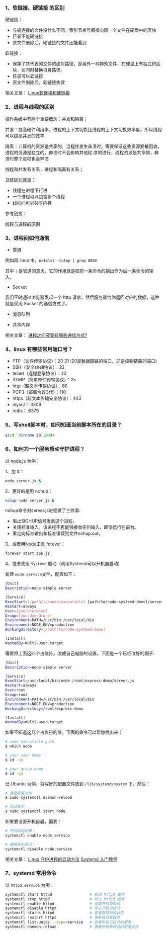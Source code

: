 ### 1、软链接、硬链接 的区别

硬链接：

- 与被连接的文件没什么不同，索引节点号都指向同一个文件在硬盘中的区块
- 目录不能硬链接
- 原文件删除后，硬链接的文件还能看到

软链接：

- 保存了其代表的文件的绝对路径，是另外一种特殊文件，在硬盘上有独立的区块，访问时替换自身路径。
- 目录可以软链接
- 原文件删除后，软链接失效

相关文章：
[Linux软连接和硬链接](https://www.cnblogs.com/itech/archive/2009/04/10/1433052.html)

### 2、进程与线程的区别

操作系统中有两个重要概念：并发和隔离；

并发：提高硬件利用率，进程的上下文切换比线程的上下文切换效率低，所以线程可以提高并发的效率

隔离：计算机的资源是共享的，当程序发生奔溃时，需要保证这些资源要被回收，进程的资源是独立的，奔溃时不会影响其他程 序的进行，线程资源是共享的，奔溃时整个进程也会奔溃

线程和并发有关系，进程和隔离有关系；

总结区别就是：

- 线程在进程下行进
- 一个进程可以包含多个线程
- 线程间可以共享内存

参考链接：

[线程与进程的区别](https://www.huaweicloud.com/articles/d90c9bf248c8f1731946d65786c95379.html)

### 3、进程间如何通信

- 管道

例如再 linux 中，`netstat -tulnp | grep 8080`

其中 `|` 是管道的意思，它的作用就是把前一条命令的输出作为后一条命令的输入。

- Socket

我们平时通过浏览器发起一个 http 请求，然后服务器给你返回对应的数据，这种就是采用 Socket 的通信方式了。

- 消息队列

- 共享内存

相关文章：
[进程之间究竟有哪些通信方式?](https://mp.weixin.qq.com/s/5CbYGrylSKx1JwtOiW3aOQ)

### 4、linux 有哪些常用端口号？

- FTP（文件传输协议）：20 21 (20是数据链路的端口，21是控制链路的端口)
- SSH（安全shell协议）：22
- telnet（远程登录协议）：23
- STMP（简单邮件传输协议）：25
- http（超文本传输协议）：80
- POP3（邮局协议3代）：110
- https（超文本传输安全协议）：443
- mysql： 3306
- redis： 6379

### 5、写shell脚本时，如何知道当前脚本所在的目录？

```bash
$(cd `dirname $0`;pwd)
```

### 6、如何为一个服务启动守护进程？

以 node.js 为例：

1、加 &：

```bash
node server.js &
```

2、更好的是用 nohup：

```bash
nohup node server.js &
```

nohup命令对server.js进程做了三件事:

* 阻止SIGHUP信号发到这个进程。
* 关闭标准输入。该进程不再能够接收任何输入，即使运行在前台。
* 重定向标准输出和标准错误到文件nohup.out。

3、或者用Node工具 forever：

```bash
forever start app.js
```

4、或者使用 `Systemd` 启动（利用Systemd可以开机自启动）

新建 `node.service`文件，配置如下：

```bash
[Unit]
Description=node simple server

[Service]
ExecStart=[/path/to/node/executable] [path/to/node-systemd-demo]/server.js
Restart=always
User=[yourUserName]
Group=[yourUserGroup]
Environment=PATH=/usr/bin:/usr/local/bin
Environment=NODE_ENV=production
WorkingDirectory=[/path/to/node-systemd-demo]

[Install]
WantedBy=multi-user.target
```

需要将上面这四个占位符，改成自己电脑的设置。下面是一个已经改好的例子:

```bash
[Unit]
Description=node simple server

[Service]
ExecStart=/usr/local/bin/node /root/express-demo/server.js
Restart=always
User=root
Group=root
Environment=PATH=/usr/bin:/usr/local/bin
Environment=NODE_ENV=production
WorkingDirectory=/root/express-demo

[Install]
WantedBy=multi-user.target
```

如果不知道这几个占位符的值，下面的命令可以帮你找出来：

```bash
# node executable path
$ which node

# your user name
$ id -un

# your group name
$ id -gn
```

已 Ubuntu 为例，将写好的配置文件放到  `/lib/systemd/system` 下，然后：

```bash
# 重载配置文件
$ sudo systemctl daemon-reload

# 启动服务
$ sudo systemctl start node
```

如果要设置开机自启，需要：

```bash
# 开机启动设置：
systemctl enable node.service

# 撤销开机启动：
systemctl disable node.service
```

相关文章：
[Linux 守护进程的启动方法](http://www.ruanyifeng.com/blog/2016/02/linux-daemon.html)
[Systemd 入门教程](http://www.ruanyifeng.com/blog/2016/03/systemd-tutorial-commands.html)

### 7、systemd 常用命令

以 `httpd.service` 为例：

```bash
systemctl start httpd                 # 启动 httpd 服务
systemctl stop httpd                  # 终止 httpd 服务
systemctl enable httpd                # 设置开机自启动
systemctl disable httpd               # 停止开机自启动
systemctl status httpd                # 查看服务当前状态
systemctl restart httpd               # 重新启动某服务
systemctl list-units --type=service   # 查看所有已启动的服务
systemctl daemon-reload               # 重载所有修改过的配置文件
```
